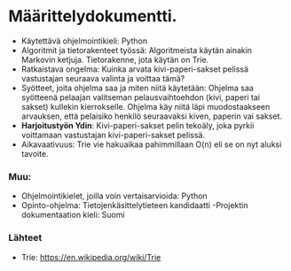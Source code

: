 # Määrittelydokumentti.
- Käytettävä ohjelmointikieli: Python
- Algoritmit ja tietorakenteet työssä: Algoritmeista käytän ainakin Markovin ketjuja. Tietorakenne, jota käytän on Trie.
- Ratkaistava ongelma: Kuinka arvata kivi-paperi-sakset pelissä vastustajan seuraava valinta ja voittaa tämä?
- Syötteet, joita  ohjelma saa ja miten niitä käytetään: Ohjelma saa syötteenä pelaajan valitseman pelausvaihtoehdon (kivi, paperi tai sakset) kullekin kierrokselle. Ohjelma käy niitä läpi muodostaakseen arvauksen, että pelaisiko henkilö seuraavaksi kiven, paperin vai sakset. 
- **Harjoitustyön Ydin**: Kivi-paperi-sakset pelin tekoäly, joka pyrkii voittamaan vastustajan kivi-paperi-sakset pelissä.
- Aikavaativuus: Trie vie hakuaikaa pahimmillaan O(n) eli se on nyt aluksi tavoite. 

### Muu:
- Ohjelmointikielet, joilla voin vertaisarvioida: Python
- Opinto-ohjelma: Tietojenkäsittelytieteen kandidaatti
-Projektin dokumentaation kieli: Suomi

### Lähteet
- Trie: https://en.wikipedia.org/wiki/Trie 

